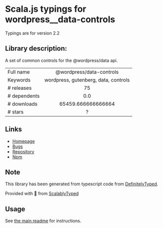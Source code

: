 
# Scala.js typings for wordpress__data-controls

Typings are for version 2.2

## Library description:
A set of common controls for the @wordpress/data api.

|                    |                 |
| ------------------ | :-------------: |
| Full name          | @wordpress/data-controls |
| Keywords           | wordpress, gutenberg, data, controls |
| # releases         | 75 |
| # dependents       | 0.0 |
| # downloads        | 65459.666666666664 |
| # stars            | ? |

## Links
- [Homepage](https://github.com/WordPress/gutenberg/tree/HEAD/packages/data-controls/README.md)
- [Bugs](https://github.com/WordPress/gutenberg/issues)
- [Repository](https://github.com/WordPress/gutenberg)
- [Npm](https://www.npmjs.com/package/%40wordpress%2Fdata-controls)
    


## Note
This library has been generated from typescript code from [DefinitelyTyped](https://definitelytyped.org).

Provided with :purple_heart: from [ScalablyTyped](https://github.com/oyvindberg/ScalablyTyped)

## Usage
See [the main readme](../../readme.md) for instructions.


